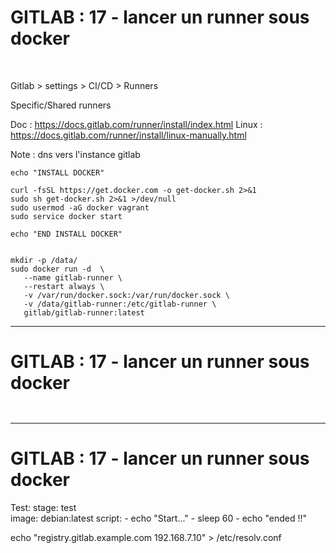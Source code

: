 # GITLAB : 17 - lancer un runner sous docker


<br>

Gitlab > settings > CI/CD > Runners

Specific/Shared runners

Doc : https://docs.gitlab.com/runner/install/index.html
Linux : https://docs.gitlab.com/runner/install/linux-manually.html

Note : dns vers l'instance gitlab

````
echo "INSTALL DOCKER"

curl -fsSL https://get.docker.com -o get-docker.sh 2>&1 
sudo sh get-docker.sh 2>&1 >/dev/null
sudo usermod -aG docker vagrant
sudo service docker start

echo "END INSTALL DOCKER"
   
````

```
mkdir -p /data/
sudo docker run -d  \
   --name gitlab-runner \
   --restart always \
   -v /var/run/docker.sock:/var/run/docker.sock \
   -v /data/gitlab-runner:/etc/gitlab-runner \
   gitlab/gitlab-runner:latest
```

-----------------------------------------------------------------------------------------

# GITLAB : 17 - lancer un runner sous docker

````
	
````

-----------------------------------------------------------------------------------------

# GITLAB : 17 - lancer un runner sous docker
Test:
  stage: test	
  image: debian:latest
  script:
    - echo "Start..."
    - sleep 60
    - echo "ended !!"

echo "registry.gitlab.example.com 192.168.7.10" > /etc/resolv.conf